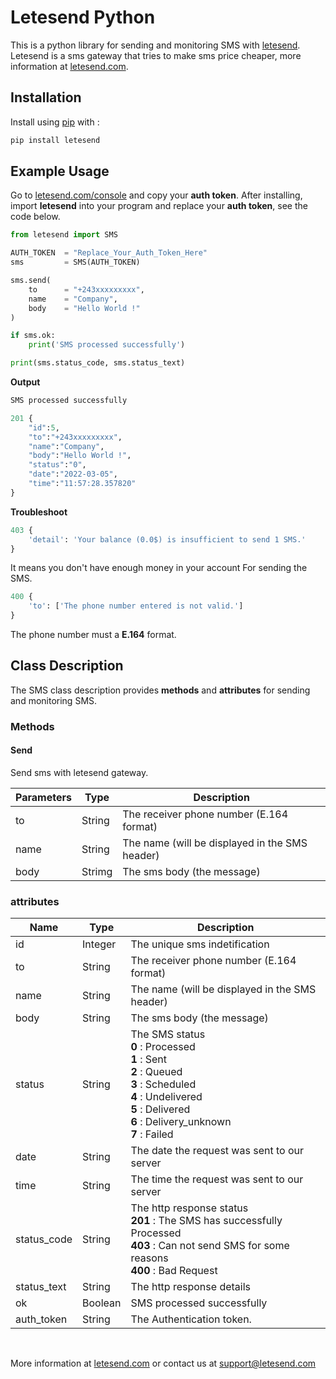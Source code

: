 # Letesend Python

This is a python library for sending and monitoring SMS with [letesend](https://letesend.com/).
Letesend is a sms gateway that tries to make sms price cheaper, more information at [letesend.com](https://letesend.com/).


## Installation

Install using [pip](https://pypi.org/project/letesend/) with :

```sh
pip install letesend
```

## Example Usage

Go to [letesend.com/console](https://letesend.com/console) and copy your **auth token**. After installing, import **letesend** into your program and replace your **auth token**, see the code below.


```py
from letesend import SMS

AUTH_TOKEN  = "Replace_Your_Auth_Token_Here"
sms         = SMS(AUTH_TOKEN)

sms.send(
    to      = "+243xxxxxxxxx",
    name    = "Company",
    body    = "Hello World !"
)

if sms.ok:
    print('SMS processed successfully')

print(sms.status_code, sms.status_text)
```

**Output**

```py
SMS processed successfully
```

```py
201 {
    "id":5,
    "to":"+243xxxxxxxxx",
    "name":"Company",
    "body":"Hello World !",
    "status":"0",
    "date":"2022-03-05",
    "time":"11:57:28.357820"
}
```

**Troubleshoot**

```py
403 {
    'detail': 'Your balance (0.0$) is insufficient to send 1 SMS.'
}
```
It means you don't have enough money in your account For sending the SMS.
```py
400 {
    'to': ['The phone number entered is not valid.']
}
```
The phone number must a **E.164** format.


## Class Description

The SMS class description provides **methods** and **attributes** for sending and monitoring SMS.

### Methods

#### Send

Send sms with letesend gateway.

| Parameters  | Type | Description |
|-------------|------|-------------|
| to          | String  | The receiver phone number (E.164 format) |
| name        | String  | The name (will be displayed in the SMS header) |
| body        | Strimg  | The sms body (the message) |


### attributes

| Name  | Type | Description |
|-------------|------|-------------|
| id          | Integer| The unique sms indetification |
| to          | String | The receiver phone number (E.164 format)|
| name        | String | The name (will be displayed in the SMS header)|
| body        | String | The sms body (the message) |
| status      | String | The SMS status <br/> **0** : Processed <br/> **1** : Sent <br/> **2** : Queued <br/> **3** : Scheduled <br/> **4** : Undelivered <br/> **5** : Delivered <br/> **6** : Delivery_unknown <br/> **7** : Failed  |
| date        | String | The date the request was sent to our server |
| time        | String | The time the request was sent to our server |
| status_code | String | The http response status <br> **201**  : The SMS has successfully Processed <br/> **403**  : Can not send SMS for some reasons <br/> **400** : Bad Request|
| status_text | String | The http response details |
| ok          | Boolean| SMS processed successfully|
| auth_token  | String | The Authentication token. |

<br/>

More information at [letesend.com](https://letesend.com/) or contact us at  [support@letesend.com](mailto:support@letesend.com/)
